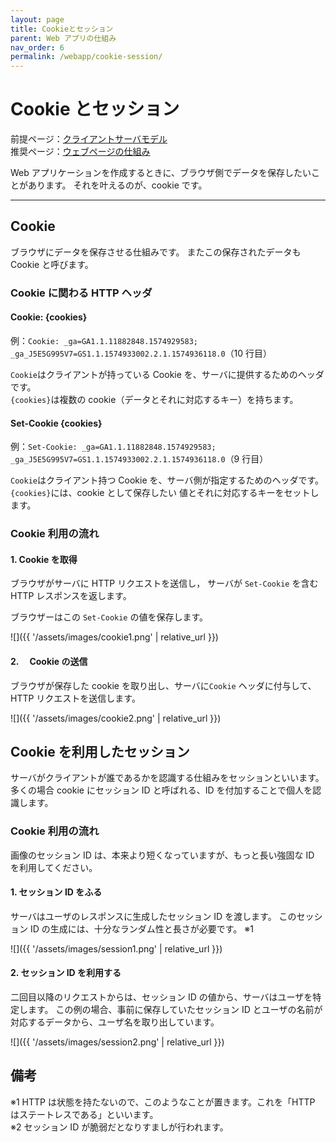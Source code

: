 ```yaml
---
layout: page
title: Cookieとセッション
parent: Web アプリの仕組み
nav_order: 6
permalink: /webapp/cookie-session/
---
```


# Cookie とセッション

前提ページ：[クライアントサーバモデル](../client-server-model/)  
推奨ページ：[ウェブページの仕組み](../webpage/)

Web アプリケーションを作成するときに、ブラウザ側でデータを保存したいことがあります。
それを叶えるのが、cookie です。

---

## Cookie

ブラウザにデータを保存させる仕組みです。
またこの保存されたデータも Cookie と呼びます。

### Cookie に関わる HTTP ヘッダ

#### Cookie: {cookies}

例：`Cookie: _ga=GA1.1.11882848.1574929583; _ga_J5E5G995V7=GS1.1.1574933002.2.1.1574936118.0`（10 行目）

`Cookie`はクライアントが持っている Cookie を、サーバに提供するためのヘッダです。  
`{cookies}`は複数の cookie（データとそれに対応するキー）を持ちます。

#### Set-Cookie {cookies}

例：`Set-Cookie: _ga=GA1.1.11882848.1574929583; _ga_J5E5G995V7=GS1.1.1574933002.2.1.1574936118.0`（9 行目）

`Cookie`はクライアント持つ Cookie を、サーバ側が指定するためのヘッダです。  
`{cookies}`には、cookie として保存したい 値とそれに対応するキーをセットします。

### Cookie 利用の流れ

#### 1. Cookie を取得

ブラウザがサーバに HTTP リクエストを送信し，
サーバが `Set-Cookie` を含む HTTP レスポンスを返します。

ブラウザーはこの `Set-Cookie` の値を保存します。

![]({{ '/assets/images/cookie1.png' | relative_url }})

#### 2.　 Cookie の送信

ブラウザが保存した cookie を取り出し、サーバに`Cookie` ヘッダに付与して、HTTP リクエストを送信します。

![]({{ '/assets/images/cookie2.png' | relative_url }})

## Cookie を利用したセッション

サーバがクライアントが誰であるかを認識する仕組みをセッションといいます。
多くの場合 cookie にセッション ID と呼ばれる、ID を付加することで個人を認識します。

### Cookie 利用の流れ

画像のセッション ID は、本来より短くなっていますが、もっと長い強固な ID を利用してください。

#### 1. セッション ID をふる

サーバはユーザのレスポンスに生成したセッション ID を渡します。
このセッション ID の生成には、十分なランダム性と長さが必要です。 ※1

![]({{ '/assets/images/session1.png' | relative_url }})

#### 2. セッション ID を利用する

二回目以降のリクエストからは、セッション ID の値から、サーバはユーザを特定します。
この例の場合、事前に保存していたセッション ID とユーザの名前が対応するデータから、ユーザ名を取り出しています。

![]({{ '/assets/images/session2.png' | relative_url }})

## 備考

※1 HTTP は状態を持たないので、このようなことが置きます。これを「HTTP はステートレスである」といいます。  
※2 セッション ID が脆弱だとなりすましが行われます。
